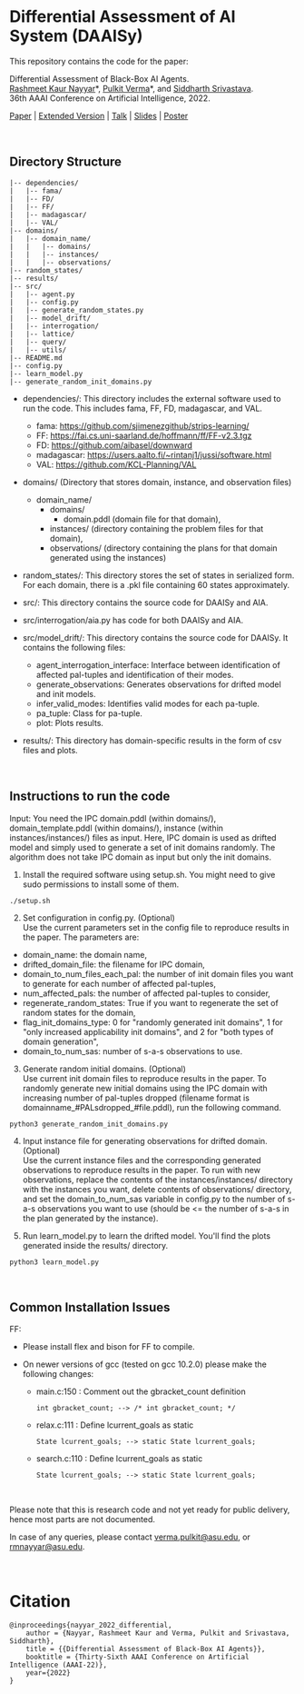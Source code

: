 # Differential Assessment of AI System (DAAISy)

This repository contains the code for the paper:

Differential Assessment of Black-Box AI Agents.<br/>
[Rashmeet Kaur Nayyar](https://rashmeetnayyar.com)\*, 
[Pulkit Verma](https://pulkitverma.net)\*, and 
[Siddharth Srivastava](http://siddharthsrivastava.net/). <br/>
36th AAAI Conference on Artificial Intelligence, 2022. <br/>

[Paper](https://aair-lab.github.io/Publications/nvs_aaai22.pdf) | [Extended Version](https://arxiv.org/pdf/2203.13236.pdf) | [Talk](https://slideslive.com/38976997/differential-assessment-of-blackbox-ai-systems) | [Slides](https://pulkitverma.net/assets/pdf/nvs_aaai22/nvs_aaai22_slides.pdf) | [Poster](https://pulkitverma.net/assets/pdf/nvs_aaai22/nvs_aaai22_poster.pdf)

<br />

## Directory Structure

```
|-- dependencies/
|   |-- fama/
|   |-- FD/
|   |-- FF/
|   |-- madagascar/
|   |-- VAL/
|-- domains/
|   |-- domain_name/
|   |   |-- domains/
|   |   |-- instances/
|   |   |-- observations/
|-- random_states/
|-- results/
|-- src/
|   |-- agent.py
|   |-- config.py
|   |-- generate_random_states.py
|   |-- model_drift/
|   |-- interrogation/
|   |-- lattice/
|   |-- query/
|   |-- utils/
|-- README.md
|-- config.py
|-- learn_model.py
|-- generate_random_init_domains.py
```

- dependencies/: This directory includes the external software used to run the code. This includes fama, FF, FD, madagascar, and  VAL. 
  - fama: https://github.com/sjimenezgithub/strips-learning/
  - FF: https://fai.cs.uni-saarland.de/hoffmann/ff/FF-v2.3.tgz
  - FD: https://github.com/aibasel/downward
  - madagascar: https://users.aalto.fi/~rintanj1/jussi/software.html
  - VAL: https://github.com/KCL-Planning/VAL

- domains/ (Directory that stores domain, instance, and observation files) 
  - domain_name/
    - domains/
      - domain.pddl (domain file for that domain), 
    - instances/ (directory containing the problem files for that domain),
    - observations/ (directory containing the plans for that domain generated using the instances)

- random_states/: This directory stores the set of states in serialized form. For each domain, there is a .pkl file containing 60 states approximately.

- src/: This directory contains the source code for DAAISy and AIA.
- src/interrogation/aia.py has code for both DAAISy and AIA.
- src/model_drift/: This directory contains the source code for DAAISy. It contains the following files:
  - agent_interrogation_interface: Interface between identification of affected pal-tuples and identification of their modes. 
  - generate_observations: Generates observations for drifted model and init models.
  - infer_valid_modes: Identifies valid modes for each pa-tuple.
  - pa_tuple: Class for pa-tuple.
  - plot: Plots results.

- results/: This directory has domain-specific results in the form of csv files and plots.

<br />

## Instructions to run the code

Input: You need the IPC domain.pddl (within domains/), domain_template.pddl (within domains/), instance (within instances/instances/) files as input.
Here, IPC domain is used as drifted model and simply used to generate a set of init domains randomly. The algorithm does not take IPC domain as input but only the init domains.

1. Install the required software using setup.sh. You might need to give sudo permissions to install some of them.
```
./setup.sh
```

2. Set configuration in config.py. (Optional) <br /> Use the current parameters set in the config file to reproduce results in the paper. The parameters are:
- domain_name: the domain name, 
- drifted_domain_file: the filename for IPC domain,
- domain_to_num_files_each_pal: the number of init domain files you want to generate for each number of affected pal-tuples,
- num_affected_pals: the number of affected pal-tuples to consider,
- regenerate_random_states: True if you want to regenerate the set of random states for the domain,
- flag_init_domains_type: 0 for "randomly generated init domains", 1 for "only increased applicability init domains", and 2 for "both types of domain generation",
- domain_to_num_sas: number of s-a-s observations to use.

3. Generate random initial domains. (Optional)<br /> 
Use current init domain files to reproduce results in the paper. 
To randomly generate new initial domains using the IPC domain with increasing number of pal-tuples dropped (filename format is domainname_#PALsdropped_#file.pddl), run the following command.
```
python3 generate_random_init_domains.py
```

4. Input instance file for generating observations for drifted domain. (Optional)<br /> 
Use the current instance files and the corresponding generated observations to reproduce results in the paper. 
To run with new observations, replace the contents of the instances/instances/ directory with the instances you want, delete contents of observations/ directory, and set the domain_to_num_sas variable in config.py to the number of s-a-s observations you want to use (should be <= the number of s-a-s in the plan generated by the instance).

5. Run learn_model.py to learn the drifted model. You'll find the plots generated inside the results/ directory.
```
python3 learn_model.py
```

<br />

## Common Installation Issues

FF:
   
 - Please install flex and bison for FF to compile.

 - On newer versions of gcc (tested on gcc 10.2.0) please make the following changes:
    - main.c:150 : Comment out the gbracket_count definition
       ```
       int gbracket_count; --> /* int gbracket_count; */
       ```
     - relax.c:111 : Define lcurrent_goals as static
       ```
       State lcurrent_goals; --> static State lcurrent_goals;
       ```
     - search.c:110 : Define lcurrent_goals as static
       ```
       State lcurrent_goals; --> static State lcurrent_goals;
       ```
    

<br />

Please note that this is research code and not yet ready for public delivery,
hence most parts are not documented.

In case of any queries, please contact [verma.pulkit@asu.edu](mailto:verma.pulkit@asu.edu),
or [rmnayyar@asu.edu](mailto:rmnayyar@asu.edu).

<br />

# Citation
```
@inproceedings{nayyar_2022_differential,
    author = {Nayyar, Rashmeet Kaur and Verma, Pulkit and Srivastava, Siddharth},
    title = {{Differential Assessment of Black-Box AI Agents}},
    booktitle = {Thirty-Sixth AAAI Conference on Artificial Intelligence (AAAI-22)},
    year={2022}
}
```
